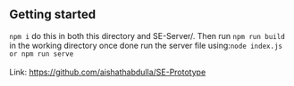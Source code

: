 ## Getting started
```npm i``` do this in both this directory and SE-Server/. Then run ```npm run build``` in the working directory once done run the server file using:```node index.js or npm run serve```
<br><br>Link: https://github.com/aishathabdulla/SE-Prototype